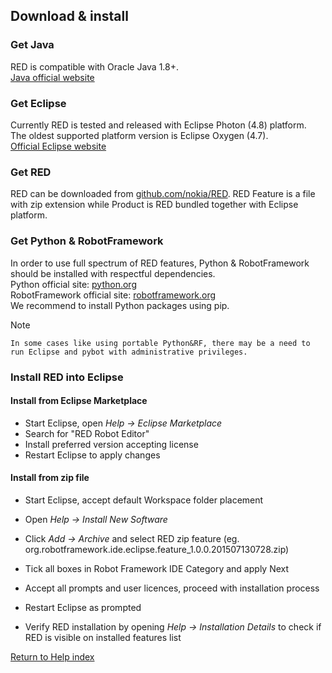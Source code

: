 ## Download & install

### Get Java

RED is compatible with Oracle Java 1.8+.  
[Java official website](https://www.java.com)

### Get Eclipse

Currently RED is tested and released with Eclipse Photon (4.8) platform.  
The oldest supported platform version is Eclipse Oxygen (4.7).  
[Official Eclipse website](https://www.eclipse.org/)

### Get RED

RED can be downloaded from
[github.com/nokia/RED](https://github.com/nokia/RED). RED Feature is a file
with zip extension while Product is RED bundled together with Eclipse
platform.

### Get Python & RobotFramework

In order to use full spectrum of RED features, Python & RobotFramework should
be installed with respectful dependencies.  
Python official site: [python.org](http://www.python.org)  
RobotFramework official site: [robotframework.org](http://robotframework.org/)  
We recommend to install Python packages using pip.  

Note

    In some cases like using portable Python&RF, there may be a need to run Eclipse and pybot with administrative privileges.

### Install RED into Eclipse

#### Install from Eclipse Marketplace

  * Start Eclipse, open _Help -> Eclipse Marketplace_
  * Search for "RED Robot Editor"
  * Install preferred version accepting license
  * Restart Eclipse to apply changes

#### Install from zip file

  * Start Eclipse, accept default Workspace folder placement  

  * Open _Help -> Install New Software_  

  * Click _Add -> Archive_ and select RED zip feature (eg. org.robotframework.ide.eclipse.feature_1.0.0.201507130728.zip)  

  * Tick all boxes in Robot Framework IDE Category and apply Next  

  * Accept all prompts and user licences, proceed with installation process  

  * Restart Eclipse as prompted  

  * Verify RED installation by opening _Help -> Installation Details_ to check if RED is visible on installed features list  

[Return to Help index](http://nokia.github.io/RED/help/)
